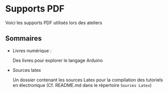 # Supports PDF

Voici les supports PDF utilisés lors des ateliers

## Sommaires

- Livres numérique : 

    Des livres pour explorer le langage Arduino

    
- Sources latex

    Un dossier contenant les sources Latex pour la compilation des tutoriels en électronique (Cf. README.md dans le répertoire ```Sources Latex```)